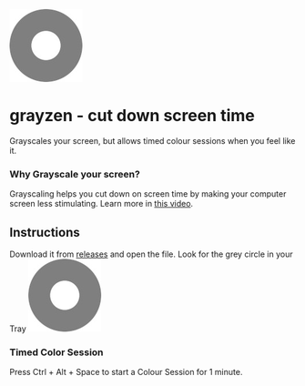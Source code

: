 ![](images/grayzen.jpg)
# grayzen - cut down screen time

Grayscales your screen, but allows timed colour sessions when you feel like it.

### Why Grayscale your screen?
Grayscaling helps you cut down on screen time by making your computer screen less stimulating. Learn more in [this video](https://www.youtube.com/watch?v=FtqhKmotIxI).

## Instructions
Download it from [releases](https://github.com/sa-/grayzen/releases) and open the file. Look for the grey circle in your Tray ![](images/grayzen.jpg)

### Timed Color Session
Press Ctrl + Alt + Space to start a Colour Session for 1 minute.
